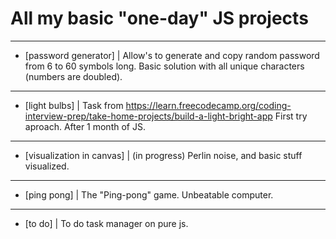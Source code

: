 # All my basic "one-day" JS projects

--------------------------------------------------------------------------
- [password generator] |
Allow's to generate and copy random password from 6 to 60 symbols long.
Basic solution with all unique characters (numbers are doubled).

--------------------------------------------------------------------------
- [light bulbs] | 
Task from https://learn.freecodecamp.org/coding-interview-prep/take-home-projects/build-a-light-bright-app 
First try aproach. After 1 month of JS.

--------------------------------------------------------------------------
- [visualization in canvas] | (in progress)
Perlin noise, and basic stuff visualized.

--------------------------------------------------------------------------
- [ping pong] | 
The "Ping-pong" game. Unbeatable computer.


--------------------------------------------------------------------------
- [to do] | 
To do task manager on pure js.